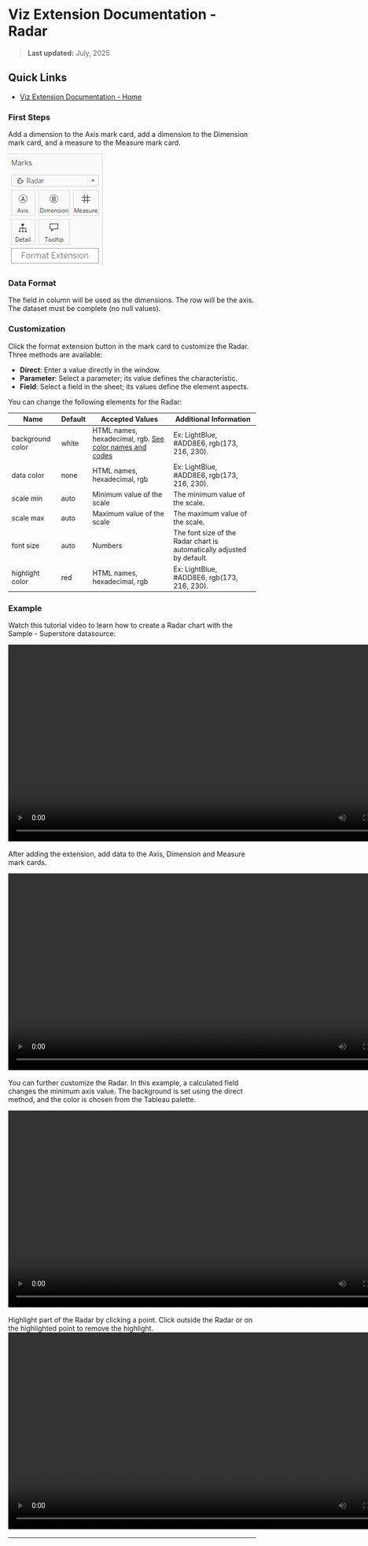 
# Viz Extension Documentation - Radar

> **Last updated:** July, 2025

## Quick Links

- [Viz Extension Documentation - Home](Documentation-Viz.md)


### First Steps


Add a dimension to the Axis mark card, add a dimension to the Dimension mark card, and a measure to the Measure mark card.

![Marks card](./Media/radar_mark_card.png)



### Data Format

The field in column will be used as the dimensions. The row will be the axis. The dataset must be complete (no null values).

### Customization


Click the format extension button in the mark card to customize the Radar. Three methods are available:

- **Direct**: Enter a value directly in the window.
- **Parameter**: Select a parameter; its value defines the characteristic.
- **Field**: Select a field in the sheet; its values define the element aspects.


You can change the following elements for the Radar:

| Name            | Default | Accepted Values | Additional Information |
|-----------------|---------|----------------|--------------------------|
| background color| white   | HTML names, hexadecimal, rgb. [See color names and codes](https://htmlcolorcodes.com/color-names/) | Ex: LightBlue, #ADD8E6, rgb(173, 216, 230). |
| data color      | none    | HTML names, hexadecimal, rgb | Ex: LightBlue, #ADD8E6, rgb(173, 216, 230). |
| scale min       | auto    | Minimum value of the scale | The minimum value of the scale. |
| scale max       | auto    | Maximum value of the scale | The maximum value of the scale. |
| font size       | auto    | Numbers | The font size of the Radar chart is automatically adjusted by default. |
| highlight color | red     | HTML names, hexadecimal, rgb | Ex: LightBlue, #ADD8E6, rgb(173, 216, 230). |


### Example


Watch this tutorial video to learn how to create a Radar chart with the Sample - Superstore datasource:

<video src="./Media/radar-viz-add-extension.mp4" controls width="800">
  Your browser does not support the video tag. 
</video>


After adding the extension, add data to the Axis, Dimension and Measure mark cards.

<video src="./Media/radar-viz-display-graph.mp4" controls width="800">
  Your browser does not support the video tag. 
</video>


You can further customize the Radar. In this example, a calculated field changes the minimum axis value. The background is set using the direct method, and the color is chosen from the Tableau palette.

<video src="./Media/radar-viz-custom.mp4" controls width="800">
  Your browser does not support the video tag. 
</video>


Highlight part of the Radar by clicking a point. Click outside the Radar or on the highlighted point to remove the highlight.
<video src="./Media/radar-viz-actions.mp4" controls width="800">
  Your browser does not support the video tag.
</video>

---